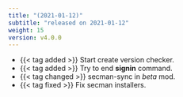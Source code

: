 ```yaml
---
title: "(2021-01-12)"
subtitle: "released on 2021-01-12"
weight: 15
version: v4.0.0
---
```


- {{< tag added >}} Start create version checker.
- {{< tag added >}} Try to end **signin** command.
- {{< tag changed >}} secman-sync in _beta_ mod.
- {{< tag fixed >}} Fix secman installers.
